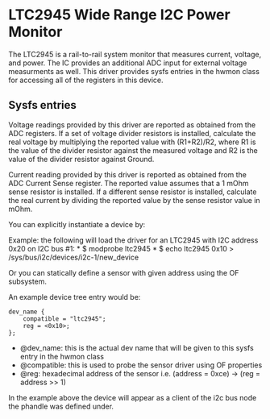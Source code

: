 # LTC2945 Wide Range I2C Power Monitor

The LTC2945 is a rail-to-rail system monitor that measures current, voltage, and power. The IC
provides an additional ADC input for external voltage measurments as well. This driver provides
sysfs entries in the hwmon class for accessing all of the registers in this device. 

Sysfs entries
-------------

Voltage readings provided by this driver are reported as obtained from the ADC
registers. If a set of voltage divider resistors is installed, calculate the
real voltage by multiplying the reported value with (R1+R2)/R2, where R1 is the
value of the divider resistor against the measured voltage and R2 is the value
of the divider resistor against Ground.

Current reading provided by this driver is reported as obtained from the ADC
Current Sense register. The reported value assumes that a 1 mOhm sense resistor
is installed. If a different sense resistor is installed, calculate the real
current by dividing the reported value by the sense resistor value in mOhm.

You can explicitly instantiate a device by:

Example: the following will load the driver for an LTC2945 with I2C address 0x20
on I2C bus #1:
    * $ modprobe ltc2945
    * $ echo ltc2945 0x10 > /sys/bus/i2c/devices/i2c-1/new_device
    
    
Or you can statically define a sensor with given address using the OF subsystem.

An example device tree entry would be:

    dev_name {
        compatible = "ltc2945";
        reg = <0x10>;
    }; 

* @dev_name: this is the actual dev name that will be given to this sysfs entry in the hwmon class
* @compatible: this is used to probe the sensor driver using OF properties
* @reg: hexadecimal address of the sensor i.e. (address = 0xce) -> (reg = address >> 1)


In the example above the device will appear as a client of the i2c bus node
the phandle was defined under. 
